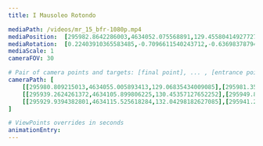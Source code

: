 ```yaml
---
title: I Mausoleo Rotondo

mediaPath: /videos/mr_15_bfr-1080p.mp4
mediaPosition:  [295982.8642286003,4634052.075568891,129.45580414927727]
mediaRotation:  [0.22403910365583485,-0.7096611540243712,-0.6369837879471411,0.2010949536771107]
mediaScale: 1
cameraFOV: 30

# Pair of camera points and targets: [final point], ... , [entrance point]
cameraPath: [
    [[295980.809215013,4634055.005893413,129.06835434009085],[295981.3569164697,4634054.2249044115,129.171617319077]],
    [[295939.2624261372,4634105.899806225,130.45357127652252],[295949.85826453165,4634093.281273568,129.58705970358204]],
    [[295929.9394382801,4634115.525618284,132.04298182627085],[295941.22170392604,4634103.632816568,130.16634940832978]]
]

# ViewPoints overrides in seconds
animationEntry:
---
```

